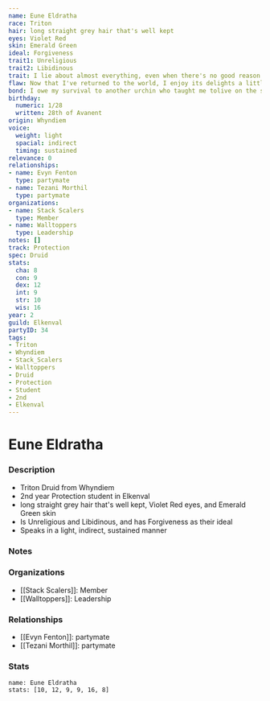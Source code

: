 ```yaml
---
name: Eune Eldratha
race: Triton
hair: long straight grey hair that's well kept
eyes: Violet Red
skin: Emerald Green
ideal: Forgiveness
trait1: Unreligious
trait2: Libidinous
trait: I lie about almost everything, even when there's no good reason to.
flaw: Now that I've returned to the world, I enjoy its delights a little too much.
bond: I owe my survival to another urchin who taught me tolive on the streets.
birthday:
  numeric: 1/28
  written: 28th of Avanent
origin: Whyndiem
voice:
  weight: light
  spacial: indirect
  timing: sustained
relevance: 0
relationships:
- name: Evyn Fenton
  type: partymate
- name: Tezani Morthil
  type: partymate
organizations:
- name: Stack Scalers
  type: Member
- name: Walltoppers
  type: Leadership
notes: []
track: Protection
spec: Druid
stats:
  cha: 8
  con: 9
  dex: 12
  int: 9
  str: 10
  wis: 16
year: 2
guild: Elkenval
partyID: 34
tags:
- Triton
- Whyndiem
- Stack_Scalers
- Walltoppers
- Druid
- Protection
- Student
- 2nd
- Elkenval
---
```

# Eune Eldratha
### Description
- Triton Druid from Whyndiem
- 2nd year Protection student in Elkenval
- long straight grey hair that's well kept, Violet Red eyes, and Emerald Green skin
- Is Unreligious and Libidinous, and has Forgiveness as their ideal
- Speaks in a light, indirect, sustained manner

### Notes

### Organizations
- [[Stack Scalers]]: Member
- [[Walltoppers]]: Leadership

### Relationships
- [[Evyn Fenton]]: partymate
- [[Tezani Morthil]]: partymate

### Stats
```statblock
name: Eune Eldratha
stats: [10, 12, 9, 9, 16, 8]
```